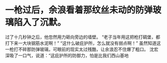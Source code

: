 # 一枪过后，余浪看着那纹丝未动的防弹玻璃陷入了沉默。
过了十几秒钟之后，他忽然用力砸向旁边的墙壁。
“老子当年用这把枪打碉堡，都打下来一大块钢筋水泥啊！”
“这什么破庇护所，怎么就没有弱点啊！”
虽然知道这一枪打不碎那防弹玻璃，可眼前的现实太过残酷，让余浪忍不住爆了粗口。
沈宏深吸了一口气，说道：“这庇护所的防御力，怕是比我们西山基地

